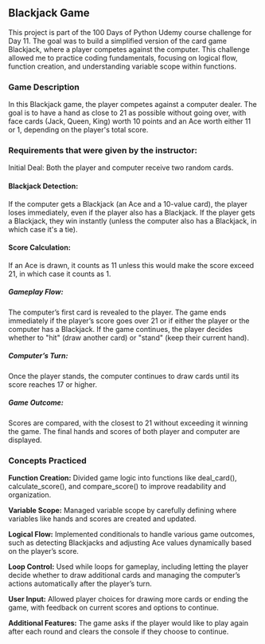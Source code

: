 ## Blackjack Game

This project is part of the 100 Days of Python Udemy course challenge for Day 11. The goal was to build a simplified version of the card game Blackjack, where a player competes against the computer. This challenge allowed me to practice coding fundamentals, focusing on logical flow, function creation, and understanding variable scope within functions.

### Game Description
In this Blackjack game, the player competes against a computer dealer. The goal is to have a hand as close to 21 as possible without going over, with face cards (Jack, Queen, King) worth 10 points and an Ace worth either 11 or 1, depending on the player's total score.

### Requirements that were given by the instructor:
Initial Deal: Both the player and computer receive two random cards.

#### Blackjack Detection:
If the computer gets a Blackjack (an Ace and a 10-value card), the player loses immediately, even if the player also has a Blackjack.
If the player gets a Blackjack, they win instantly (unless the computer also has a Blackjack, in which case it's a tie).
#### Score Calculation:
If an Ace is drawn, it counts as 11 unless this would make the score exceed 21, in which case it counts as 1.
##### Gameplay Flow:
The computer’s first card is revealed to the player.
The game ends immediately if the player’s score goes over 21 or if either the player or the computer has a Blackjack.
If the game continues, the player decides whether to "hit" (draw another card) or "stand" (keep their current hand).
##### Computer’s Turn:
Once the player stands, the computer continues to draw cards until its score reaches 17 or higher.
##### Game Outcome:
Scores are compared, with the closest to 21 without exceeding it winning the game. The final hands and scores of both player and computer are displayed.

### Concepts Practiced

**Function Creation:** Divided game logic into functions like deal_card(), calculate_score(), and compare_score() to improve readability and organization.

**Variable Scope:** Managed variable scope by carefully defining where variables like hands and scores are created and updated.

**Logical Flow:** Implemented conditionals to handle various game outcomes, such as detecting Blackjacks and adjusting Ace values dynamically based on the player’s score.

**Loop Control:** Used while loops for gameplay, including letting the player decide whether to draw additional cards and managing the computer’s actions automatically after the player’s turn.

**User Input:** Allowed player choices for drawing more cards or ending the game, with feedback on current scores and options to continue.

**Additional Features:** The game asks if the player would like to play again after each round and clears the console if they choose to continue.
